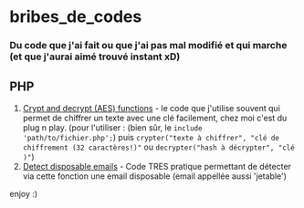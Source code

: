 # bribes_de_codes

### Du code que j'ai fait ou que j'ai pas mal modifié et qui marche (et que j'aurai aimé trouvé instant xD)

## PHP

1. [Crypt and decrypt (AES) functions](https://github.com/MathiAs2Pique/bribes_de_codes/blob/master/php-crypt-and-decrypt-with-aes.php) - le code que j'utilise souvent qui permet de chiffrer un texte avec une clé facilement, chez moi c'est du plug n play. (pour l'utiliser : (bien sûr, le `include 'path/to/fichier.php';`) puis `crypter("texte à chiffrer", "clé de chiffrement (32 caractères!)"` ou `decrypter("hash à décrypter", "clé )"`)
2. [Detect disposable emails](https://github.com/MathiAs2Pique/bribes_de_codes/blob/master/detect-disposables-emails) - Code TRES pratique permettant de détecter via cette fonction une email disposable (email appellée aussi 'jetable')

enjoy :)
